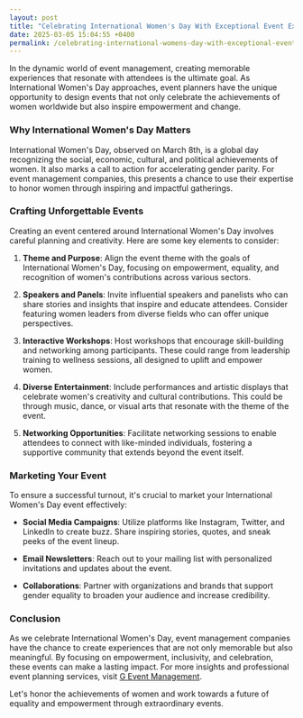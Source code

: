 ```yaml
---
layout: post
title: "Celebrating International Women's Day With Exceptional Event Experiences"
date: 2025-03-05 15:04:55 +0400
permalink: /celebrating-international-womens-day-with-exceptional-event-experiences/
---
```



In the dynamic world of event management, creating memorable experiences that resonate with attendees is the ultimate goal. As International Women's Day approaches, event planners have the unique opportunity to design events that not only celebrate the achievements of women worldwide but also inspire empowerment and change. 

### Why International Women's Day Matters

International Women's Day, observed on March 8th, is a global day recognizing the social, economic, cultural, and political achievements of women. It also marks a call to action for accelerating gender parity. For event management companies, this presents a chance to use their expertise to honor women through inspiring and impactful gatherings.

### Crafting Unforgettable Events

Creating an event centered around International Women's Day involves careful planning and creativity. Here are some key elements to consider:

1. **Theme and Purpose**: Align the event theme with the goals of International Women's Day, focusing on empowerment, equality, and recognition of women's contributions across various sectors.

2. **Speakers and Panels**: Invite influential speakers and panelists who can share stories and insights that inspire and educate attendees. Consider featuring women leaders from diverse fields who can offer unique perspectives.

3. **Interactive Workshops**: Host workshops that encourage skill-building and networking among participants. These could range from leadership training to wellness sessions, all designed to uplift and empower women.

4. **Diverse Entertainment**: Include performances and artistic displays that celebrate women's creativity and cultural contributions. This could be through music, dance, or visual arts that resonate with the theme of the event.

5. **Networking Opportunities**: Facilitate networking sessions to enable attendees to connect with like-minded individuals, fostering a supportive community that extends beyond the event itself.

### Marketing Your Event

To ensure a successful turnout, it's crucial to market your International Women's Day event effectively:

- **Social Media Campaigns**: Utilize platforms like Instagram, Twitter, and LinkedIn to create buzz. Share inspiring stories, quotes, and sneak peeks of the event lineup.

- **Email Newsletters**: Reach out to your mailing list with personalized invitations and updates about the event.

- **Collaborations**: Partner with organizations and brands that support gender equality to broaden your audience and increase credibility.

### Conclusion

As we celebrate International Women's Day, event management companies have the chance to create experiences that are not only memorable but also meaningful. By focusing on empowerment, inclusivity, and celebration, these events can make a lasting impact. For more insights and professional event planning services, visit [G Event Management](https://geventm.com/).

Let's honor the achievements of women and work towards a future of equality and empowerment through extraordinary events.